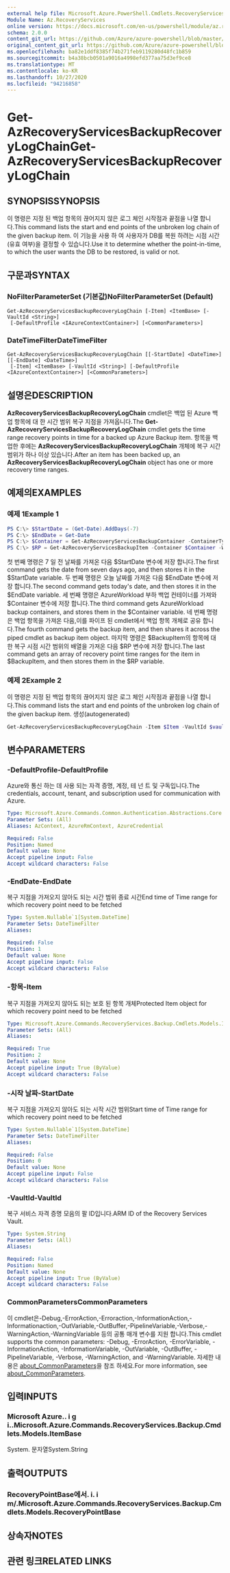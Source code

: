 ```yaml
---
external help file: Microsoft.Azure.PowerShell.Cmdlets.RecoveryServices.Backup.dll-Help.xml
Module Name: Az.RecoveryServices
online version: https://docs.microsoft.com/en-us/powershell/module/az.recoveryservices/get-azrecoveryservicesbackuprecoverylogchain
schema: 2.0.0
content_git_url: https://github.com/Azure/azure-powershell/blob/master/src/RecoveryServices/RecoveryServices/help/Get-AzRecoveryServicesBackupRecoveryLogChain.md
original_content_git_url: https://github.com/Azure/azure-powershell/blob/master/src/RecoveryServices/RecoveryServices/help/Get-AzRecoveryServicesBackupRecoveryLogChain.md
ms.openlocfilehash: ba82e1ddf8385f74b271feb9119280d48fc1b859
ms.sourcegitcommit: b4a38bcb0501a9016a4998efd377aa75d3ef9ce8
ms.translationtype: MT
ms.contentlocale: ko-KR
ms.lasthandoff: 10/27/2020
ms.locfileid: "94216858"
---
```

# <span data-ttu-id="354c2-101">Get-AzRecoveryServicesBackupRecoveryLogChain</span><span class="sxs-lookup"><span data-stu-id="354c2-101">Get-AzRecoveryServicesBackupRecoveryLogChain</span></span>

## <span data-ttu-id="354c2-102">SYNOPSIS</span><span class="sxs-lookup"><span data-stu-id="354c2-102">SYNOPSIS</span></span>
<span data-ttu-id="354c2-103">이 명령은 지정 된 백업 항목의 끊어지지 않은 로그 체인 시작점과 끝점을 나열 합니다.</span><span class="sxs-lookup"><span data-stu-id="354c2-103">This command lists the start and end points of the unbroken log chain of the given backup item.</span></span> <span data-ttu-id="354c2-104">이 기능을 사용 하 여 사용자가 DB를 복원 하려는 시점 시간 (유효 여부)을 결정할 수 있습니다.</span><span class="sxs-lookup"><span data-stu-id="354c2-104">Use it to determine whether the point-in-time, to which the user wants the DB to be restored, is valid or not.</span></span>

## <span data-ttu-id="354c2-105">구문과</span><span class="sxs-lookup"><span data-stu-id="354c2-105">SYNTAX</span></span>

### <span data-ttu-id="354c2-106">NoFilterParameterSet (기본값)</span><span class="sxs-lookup"><span data-stu-id="354c2-106">NoFilterParameterSet (Default)</span></span>
```
Get-AzRecoveryServicesBackupRecoveryLogChain [-Item] <ItemBase> [-VaultId <String>]
 [-DefaultProfile <IAzureContextContainer>] [<CommonParameters>]
```

### <span data-ttu-id="354c2-107">DateTimeFilter</span><span class="sxs-lookup"><span data-stu-id="354c2-107">DateTimeFilter</span></span>
```
Get-AzRecoveryServicesBackupRecoveryLogChain [[-StartDate] <DateTime>] [[-EndDate] <DateTime>]
 [-Item] <ItemBase> [-VaultId <String>] [-DefaultProfile <IAzureContextContainer>] [<CommonParameters>]
```

## <span data-ttu-id="354c2-108">설명은</span><span class="sxs-lookup"><span data-stu-id="354c2-108">DESCRIPTION</span></span>
<span data-ttu-id="354c2-109">**AzRecoveryServicesBackupRecoveryLogChain** cmdlet은 백업 된 Azure 백업 항목에 대 한 시간 범위 복구 지점을 가져옵니다.</span><span class="sxs-lookup"><span data-stu-id="354c2-109">The **Get-AzRecoveryServicesBackupRecoveryLogChain** cmdlet gets the time range recovery points in time for a backed up Azure Backup item.</span></span>
<span data-ttu-id="354c2-110">항목을 백업한 후에는 **AzRecoveryServicesBackupRecoveryLogChain** 개체에 복구 시간 범위가 하나 이상 있습니다.</span><span class="sxs-lookup"><span data-stu-id="354c2-110">After an item has been backed up, an **AzRecoveryServicesBackupRecoveryLogChain** object has one or more recovery time ranges.</span></span>

## <span data-ttu-id="354c2-111">예제의</span><span class="sxs-lookup"><span data-stu-id="354c2-111">EXAMPLES</span></span>

### <span data-ttu-id="354c2-112">예제 1</span><span class="sxs-lookup"><span data-stu-id="354c2-112">Example 1</span></span>
```powershell
PS C:\> $StartDate = (Get-Date).AddDays(-7) 
PS C:\> $EndDate = Get-Date 
PS C:\> $Container = Get-AzRecoveryServicesBackupContainer -ContainerType AzureWorkload -Status Registered
PS C:\> $RP = Get-AzRecoveryServicesBackupItem -Container $Container -WorkloadType MSSQL | Get-AzRecoveryServicesBackupRecoveryLogChain -StartDate $Startdate.ToUniversalTime() -EndDate $Enddate.ToUniversalTime()
```

<span data-ttu-id="354c2-113">첫 번째 명령은 7 일 전 날짜를 가져온 다음 $StartDate 변수에 저장 합니다.</span><span class="sxs-lookup"><span data-stu-id="354c2-113">The first command gets the date from seven days ago, and then stores it in the $StartDate variable.</span></span>
<span data-ttu-id="354c2-114">두 번째 명령은 오늘 날짜를 가져온 다음 $EndDate 변수에 저장 합니다.</span><span class="sxs-lookup"><span data-stu-id="354c2-114">The second command gets today's date, and then stores it in the $EndDate variable.</span></span>
<span data-ttu-id="354c2-115">세 번째 명령은 AzureWorkload 부하 백업 컨테이너를 가져와 $Container 변수에 저장 합니다.</span><span class="sxs-lookup"><span data-stu-id="354c2-115">The third command gets AzureWorkload backup containers, and stores them in the $Container variable.</span></span>
<span data-ttu-id="354c2-116">네 번째 명령은 백업 항목을 가져온 다음,이를 파이프 된 cmdlet에서 백업 항목 개체로 공유 합니다.</span><span class="sxs-lookup"><span data-stu-id="354c2-116">The fourth command gets the backup item, and then shares it across the piped cmdlet as backup item object.</span></span>
<span data-ttu-id="354c2-117">마지막 명령은 $BackupItem의 항목에 대 한 복구 시점 시간 범위의 배열을 가져온 다음 $RP 변수에 저장 합니다.</span><span class="sxs-lookup"><span data-stu-id="354c2-117">The last command gets an array of recovery point time ranges for the item in $BackupItem, and then stores them in the $RP variable.</span></span>

### <span data-ttu-id="354c2-118">예제 2</span><span class="sxs-lookup"><span data-stu-id="354c2-118">Example 2</span></span>

<span data-ttu-id="354c2-119">이 명령은 지정 된 백업 항목의 끊어지지 않은 로그 체인 시작점과 끝점을 나열 합니다.</span><span class="sxs-lookup"><span data-stu-id="354c2-119">This command lists the start and end points of the unbroken log chain of the given backup item.</span></span> <span data-ttu-id="354c2-120">생성</span><span class="sxs-lookup"><span data-stu-id="354c2-120">(autogenerated)</span></span>

```powershell <!-- Aladdin Generated Example --> 
Get-AzRecoveryServicesBackupRecoveryLogChain -Item $Item -VaultId $vault.ID
```

## <span data-ttu-id="354c2-121">변수</span><span class="sxs-lookup"><span data-stu-id="354c2-121">PARAMETERS</span></span>

### <span data-ttu-id="354c2-122">-DefaultProfile</span><span class="sxs-lookup"><span data-stu-id="354c2-122">-DefaultProfile</span></span>
<span data-ttu-id="354c2-123">Azure와 통신 하는 데 사용 되는 자격 증명, 계정, 테 넌 트 및 구독입니다.</span><span class="sxs-lookup"><span data-stu-id="354c2-123">The credentials, account, tenant, and subscription used for communication with Azure.</span></span>

```yaml
Type: Microsoft.Azure.Commands.Common.Authentication.Abstractions.Core.IAzureContextContainer
Parameter Sets: (All)
Aliases: AzContext, AzureRmContext, AzureCredential

Required: False
Position: Named
Default value: None
Accept pipeline input: False
Accept wildcard characters: False
```

### <span data-ttu-id="354c2-124">-EndDate</span><span class="sxs-lookup"><span data-stu-id="354c2-124">-EndDate</span></span>
<span data-ttu-id="354c2-125">복구 지점을 가져오지 않아도 되는 시간 범위 종료 시간</span><span class="sxs-lookup"><span data-stu-id="354c2-125">End time of Time range for which recovery point need to be fetched</span></span>

```yaml
Type: System.Nullable`1[System.DateTime]
Parameter Sets: DateTimeFilter
Aliases:

Required: False
Position: 1
Default value: None
Accept pipeline input: False
Accept wildcard characters: False
```

### <span data-ttu-id="354c2-126">-항목</span><span class="sxs-lookup"><span data-stu-id="354c2-126">-Item</span></span>
<span data-ttu-id="354c2-127">복구 지점을 가져오지 않아도 되는 보호 된 항목 개체</span><span class="sxs-lookup"><span data-stu-id="354c2-127">Protected Item object for which recovery point need to be fetched</span></span>

```yaml
Type: Microsoft.Azure.Commands.RecoveryServices.Backup.Cmdlets.Models.ItemBase
Parameter Sets: (All)
Aliases:

Required: True
Position: 2
Default value: None
Accept pipeline input: True (ByValue)
Accept wildcard characters: False
```

### <span data-ttu-id="354c2-128">-시작 날짜</span><span class="sxs-lookup"><span data-stu-id="354c2-128">-StartDate</span></span>
<span data-ttu-id="354c2-129">복구 지점을 가져오지 않아도 되는 시작 시간 범위</span><span class="sxs-lookup"><span data-stu-id="354c2-129">Start time of Time range for which recovery point need to be fetched</span></span>

```yaml
Type: System.Nullable`1[System.DateTime]
Parameter Sets: DateTimeFilter
Aliases:

Required: False
Position: 0
Default value: None
Accept pipeline input: False
Accept wildcard characters: False
```

### <span data-ttu-id="354c2-130">-VaultId</span><span class="sxs-lookup"><span data-stu-id="354c2-130">-VaultId</span></span>
<span data-ttu-id="354c2-131">복구 서비스 자격 증명 모음의 팔 ID입니다.</span><span class="sxs-lookup"><span data-stu-id="354c2-131">ARM ID of the Recovery Services Vault.</span></span>

```yaml
Type: System.String
Parameter Sets: (All)
Aliases:

Required: False
Position: Named
Default value: None
Accept pipeline input: True (ByValue)
Accept wildcard characters: False
```

### <span data-ttu-id="354c2-132">CommonParameters</span><span class="sxs-lookup"><span data-stu-id="354c2-132">CommonParameters</span></span>
<span data-ttu-id="354c2-133">이 cmdlet은-Debug,-ErrorAction,-Erroraction,-InformationAction,-Informationaction,-OutVariable,-OutBuffer,-PipelineVariable,-Verbose,-WarningAction,-WarningVariable 등의 공통 매개 변수를 지원 합니다.</span><span class="sxs-lookup"><span data-stu-id="354c2-133">This cmdlet supports the common parameters: -Debug, -ErrorAction, -ErrorVariable, -InformationAction, -InformationVariable, -OutVariable, -OutBuffer, -PipelineVariable, -Verbose, -WarningAction, and -WarningVariable.</span></span> <span data-ttu-id="354c2-134">자세한 내용은 [about_CommonParameters](http://go.microsoft.com/fwlink/?LinkID=113216)을 참조 하세요.</span><span class="sxs-lookup"><span data-stu-id="354c2-134">For more information, see [about_CommonParameters](http://go.microsoft.com/fwlink/?LinkID=113216).</span></span>

## <span data-ttu-id="354c2-135">입력</span><span class="sxs-lookup"><span data-stu-id="354c2-135">INPUTS</span></span>

### <span data-ttu-id="354c2-136">Microsoft Azure.. i g i..</span><span class="sxs-lookup"><span data-stu-id="354c2-136">Microsoft.Azure.Commands.RecoveryServices.Backup.Cmdlets.Models.ItemBase</span></span>
<span data-ttu-id="354c2-137">System. 문자열</span><span class="sxs-lookup"><span data-stu-id="354c2-137">System.String</span></span>

## <span data-ttu-id="354c2-138">출력</span><span class="sxs-lookup"><span data-stu-id="354c2-138">OUTPUTS</span></span>

### <span data-ttu-id="354c2-139">RecoveryPointBase에서. i. i m/.</span><span class="sxs-lookup"><span data-stu-id="354c2-139">Microsoft.Azure.Commands.RecoveryServices.Backup.Cmdlets.Models.RecoveryPointBase</span></span>

## <span data-ttu-id="354c2-140">상속자</span><span class="sxs-lookup"><span data-stu-id="354c2-140">NOTES</span></span>

## <span data-ttu-id="354c2-141">관련 링크</span><span class="sxs-lookup"><span data-stu-id="354c2-141">RELATED LINKS</span></span>
